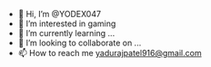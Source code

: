 - 👋 Hi, I’m @YODEX047
- 👀 I’m interested in gaming
- 🌱 I’m currently learning ...
- 💞️ I’m looking to collaborate on ...
- 📫 How to reach me yadurajpatel916@gmail.com

<!---
YODEX047/YODEX047 is a ✨ special ✨ repository because its `README.md` (this file) appears on your GitHub profile.
You can click the Preview link to take a look at your changes.
--->
